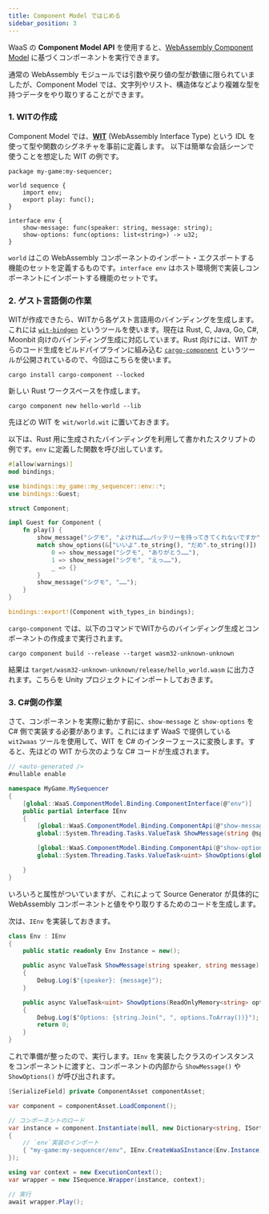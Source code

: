 ```yaml
---
title: Component Model ではじめる
sidebar_position: 3
---
```


WaaS の **Component Model API** を使用すると、[WebAssembly Component Model](https://component-model.bytecodealliance.org/) に基づくコンポーネントを実行できます。

通常の WebAssembly モジュールでは引数や戻り値の型が数値に限られていましたが、Component Model では、文字列やリスト、構造体などより複雑な型を持つデータをやり取りすることができます。

### 1. WITの作成

Component Model では、[**WIT**](https://component-model.bytecodealliance.org/design/wit.html) (WebAssembly Interface Type) という IDL を使って型や関数のシグネチャを事前に定義します。
以下は簡単な会話シーンで使うことを想定した WIT の例です。

```wit
package my-game:my-sequencer;

world sequence {
    import env;
    export play: func();
}

interface env {
    show-message: func(speaker: string, message: string);
    show-options: func(options: list<string>) -> u32;
}
```

`world` はこの WebAssembly コンポーネントのインポート・エクスポートする機能のセットを定義するものです。`interface env` はホスト環境側で実装しコンポーネントにインポートする機能のセットです。

### 2. ゲスト言語側の作業

WITが作成できたら、WITから各ゲスト言語用のバインディングを生成します。これには [`wit-bindgen`](https://github.com/bytecodealliance/wit-bindgen) というツールを使います。現在は Rust, C, Java, Go, C#, Moonbit 向けのバインディング生成に対応しています。Rust 向けには、WIT からのコード生成をビルドパイプラインに組み込む [`cargo-component`](https://github.com/bytecodealliance/cargo-component) というツールが公開されているので、今回はこちらを使います。

```
cargo install cargo-component --locked
```

新しい Rust ワークスペースを作成します。

```
cargo component new hello-world --lib
```

先ほどの WIT を `wit/world.wit` に置いておきます。

以下は、Rust 用に生成されたバインディングを利用して書かれたスクリプトの例です。`env` に定義した関数を呼び出しています。

```rust
#[allow(warnings)]
mod bindings;

use bindings::my_game::my_sequencer::env::*;
use bindings::Guest;

struct Component;

impl Guest for Component {
    fn play() {
        show_message("シグモ", "よければ……バッテリーを持ってきてくれないですか");
        match show_options(&["いいよ".to_string(), "だめ".to_string()]) {
            0 => show_message("シグモ", "ありがとう……"),
            1 => show_message("シグモ", "えっ……"),
            _ => {}
        }
        show_message("シグモ", "……");
    }
}

bindings::export!(Component with_types_in bindings);
```

`cargo-component` では、以下のコマンドでWITからのバインディング生成とコンポーネントの作成まで実行されます。

```
cargo component build --release --target wasm32-unknown-unknown
```

結果は `target/wasm32-unknown-unknown/release/hello_world.wasm` に出力されます。こちらを Unity プロジェクトにインポートしておきます。

### 3. C#側の作業

さて、コンポーネントを実際に動かす前に、`show-message` と `show-options` を C# 側で実装する必要があります。これにはまず WaaS で提供している `wit2waas` ツールを使用して、WIT を C# のインターフェースに変換します。すると、先ほどの WIT から次のような C# コードが生成されます。

```cs
// <auto-generated />
#nullable enable

namespace MyGame.MySequencer
{
    [global::WaaS.ComponentModel.Binding.ComponentInterface(@"env")]
    public partial interface IEnv
    {
        [global::WaaS.ComponentModel.Binding.ComponentApi(@"show-message")]
        global::System.Threading.Tasks.ValueTask ShowMessage(string @speaker, string @message);

        [global::WaaS.ComponentModel.Binding.ComponentApi(@"show-options")]
        global::System.Threading.Tasks.ValueTask<uint> ShowOptions(global::System.ReadOnlyMemory<string> @options);

    }
}
```

いろいろと属性がついていますが、これによって Source Generator が具体的に WebAssembly コンポーネントと値をやり取りするためのコードを生成します。

次は、`IEnv` を実装しておきます。

```cs
class Env : IEnv
{
    public static readonly Env Instance = new();

    public async ValueTask ShowMessage(string speaker, string message)
    {
        Debug.Log($"{speaker}: {message}");
    }

    public async ValueTask<uint> ShowOptions(ReadOnlyMemory<string> options)
    {
        Debug.Log($"Options: {string.Join(", ", options.ToArray())}");
        return 0;
    }
}
```

これで準備が整ったので、実行します。`IEnv` を実装したクラスのインスタンスをコンポーネントに渡すと、コンポーネントの内部から `ShowMessage()` や `ShowOptions()` が呼び出されます。

```cs
[SerializeField] private ComponentAsset componentAsset;

var component = componentAsset.LoadComponent();

// コンポーネントのロード
var instance = component.Instantiate(null, new Dictionary<string, ISortedExportable>()
{
    // `env`実装のインポート
    { "my-game:my-sequencer/env", IEnv.CreateWaaSInstance(Env.Instance) }
});

using var context = new ExecutionContext();
var wrapper = new ISequence.Wrapper(instance, context);

// 実行
await wrapper.Play();
```
